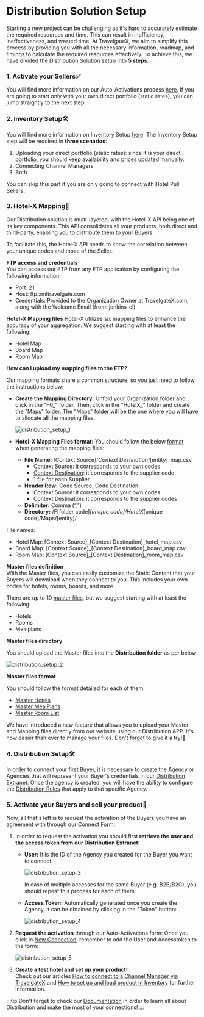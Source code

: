 ﻿---
sidebar_position: 2
---

# Distribution Solution Setup

Starting a new project can be challenging as it's hard to accurately estimate the required resources and time. This can result in inefficiency, ineffectiveness, and wasted time.
At TravelgateX, we aim to simplify this process by providing you with all the necessary information, roadmap, and timings to calculate the required resources effectively. To achieve this, we have divided the Distribution Solution setup into **5 steps**.

### 1. Activate your Sellers✅

You will find more information on our Auto-Activations process [here](https://knowledge.travelgatex.com/auto-activations-quickguide). If you are going to start only with your own direct portfolio (static rates), you can jump straightly to the next step. 

### 2. Inventory Setup🛠️
You will find more information on Inventory Setup [here](https://knowledge.travelgatex.com/inventory-set-up). The Inventory Setup step will be required in **three scenarios**:

1. Uploading your direct portfolio (static rates): since it is your direct portfolio, you should keep availability and prices updated manually. 
1. Connecting Channel Managers
1. Both

You can skip this part if you are only going to connect with Hotel Pull Sellers.

### 3. Hotel-X Mapping🏨
Our Distribution solution is multi-layered, with the Hotel-X API being one of its key components. This API consolidates all your products, both direct and third-party, enabling you to distribute them to your Buyers.

To facilitate this, the Hotel-X API needs to know the correlation between your unique codes and those of the Seller.

**FTP access and credentials**  
You can access our FTP from any FTP application by configuring the following information:

- Port: 21
- Host: ftp.xmltravelgate.com
- Credentials: Provided to the Organization Owner at TravelgateX.com, along with the Welcome Email (from: jenkins-ci) 

**Hotel-X Mapping files**
Hotel-X utilizes six mapping files to enhance the accuracy of your aggregation. We suggest starting with at least the following:

- Hotel Map
- Board Map
- Room Map

**How can I upload my mapping files to the FTP?**

Our mapping formats share a common structure, so you just need to follow the instructions below:

- **Create the Mapping Directory:** Unfold your Organization folder and click in the "F0_" folder. Then, click in the "HotelX_" folder and create the "Maps" folder. The "Maps" folder will be the one where you will have to allocate all the mapping files.

	![distribution_setup_1](https://storage.travelgate.com/kbase/distribution_setup_1.jpg)


- **Hotel-X Mapping Files format:** You should follow the below [format](https://docs.travelgatex.com/connectiontypesbuyers/hotel-x/plugins/mapping/) when generating the mapping files:
	- **File Name:** [Context Source]_[Context Destination]_[entity]_map.csv
		- [Context Source](https://knowledge.travelgate.com/hotel-x-credentials): it corresponds to your own codes
		- [Context Destination](https://knowledge.travelgate.com/hotel-x-credentials): it corresponds to the supplier code
		- 1 file for each Supplier
	- **Header Row:** Code Source, Code Destination
		- Context Source: it corresponds to your own codes
		- Context Destination: it corresponds to the supplier codes
	- **Delimiter:** Comma (“,”)
	- **Directory:** /F[folder code]_[unique code]/HotelX_[unique code]/Maps/[entity]/

File names:

- Hotel Map: [Context Source]_[Context Destination]_hotel_map.csv
- Board Map: [Context Source]_[Context Destination]_board_map.csv
- Room Map: [Context Source]_[Context Destination]_room_map.csv 

**Master files definition**  
With the Master files, you can easily customize the Static Content that your Buyers will download when they connect to you. This includes your own codes for hotels, rooms, boards, and more.

There are up to 10 [master files](https://docs.travelgatex.com/distribution/file-loads/masters/), but we suggest starting with at least the following:

- Hotels
- Rooms
- Mealplans

**Master files directory**

You should upload the Master files into the **Distribution folder** as per below: 

![distribution_setup_2](https://storage.travelgate.com/kbase/distribution_setup_2.jpg)

**Master files format**

You should follow the format detailed for each of them:

- [Master Hotels](https://docs.travelgatex.com/distribution/file-loads/masters/hotels/) 
- [Master MealPlans](https://docs.travelgatex.com/distribution/file-loads/masters/mealplans/)
- [Master Room List](https://docs.travelgatex.com/distribution/file-loads/masters/room-list/)

We have introduced a new feature that allows you to upload your Master and Mapping files directly from our website using our Distribution APP. It's now easier than ever to manage your files. Don't forget to give it a try!🚀

### 4. Distribution Setup🛠️
In order to connect your first Buyer, it is necessary to [create](https://docs.travelgatex.com/distribution/extranet/agencies/) the Agency or Agencies that will represent your Buyer's credentials in our [Distribution Extranet](https://app.travelgatex.com/apps/distribution). Once the agency is created, you will have the ability to configure the [Distribution Rules](https://docs.travelgatex.com/distribution/extranet/rules/) that apply to that specific Agency.

### 5. Activate your Buyers and sell your product🚀
Now, all that's left is to request the activation of the Buyers you have an agreement with through our [Connect Form](https://knowledge.travelgate.com/auto-activations-quickguide):

1. In order to request the activation you should first **retrieve the user and the access token from our Distribution Extranet**:
	- **User:** It is the ID of the Agency you created for the Buyer you want to connect:

		![distribution_setup_3](https://storage.travelgate.com/kbase/distribution_setup_3.jpg)


		In case of multiple accesses for the same Buyer (e.g. B2B/B2C), you should repeat this process for each of them.

	- **Access Token:** Automatically generated once you create the Agency, it can be obtained by clicking in the "Token" button:

		![distribution_setup_4](https://storage.travelgate.com/kbase/distribution_setup_4.jpg)

 

2. **Request the activation** through our Auto-Activations form: Once you click in [New Connection](https://knowledge.travelgatex.com/auto-activations-quickguide), remember to add the User and Accesstoken to the form:

	![distribution_setup_5](https://storage.travelgate.com/kbase/distribution_setup_5.jpg)


 

3. **Create a test hotel and set up your product!**  
Check out our articles [How to connect to a Channel Manager via TravelgateX](https://knowledge.travelgatex.com/connect-channel-manager-via-travelgatex) and [How to set up and load product in Inventory](https://knowledge.travelgatex.com/inventory-set-up) for further information.


:::tip
Don't forget to check our [Documentation](https://docs.travelgatex.com/distribution/) in order to learn all about Distribution and make the most of your connections!
:::

 